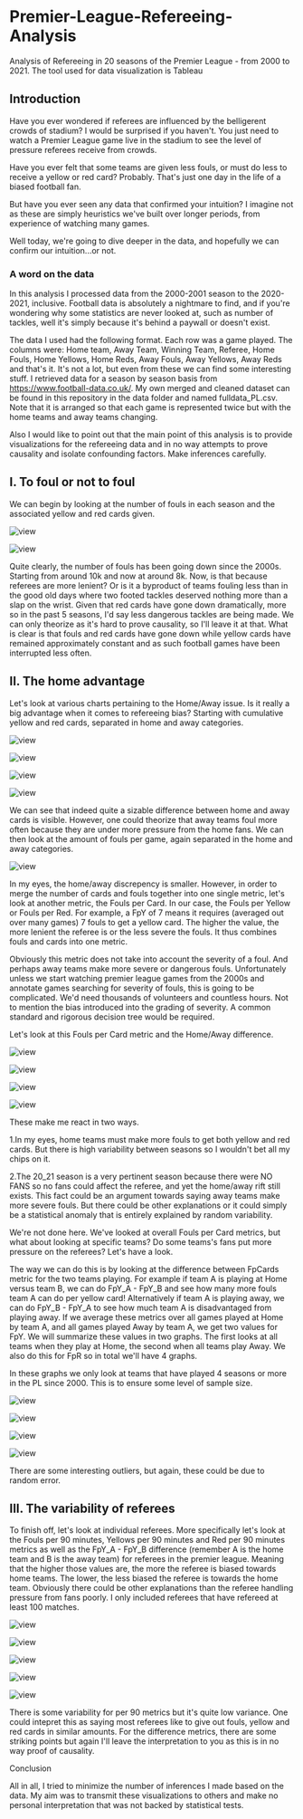 # Premier-League-Refereeing-Analysis
Analysis of Refereeing in 20 seasons of the Premier League - from 2000 to 2021. The tool used for data visualization is Tableau

## Introduction

Have you ever wondered if referees are influenced by the belligerent crowds of stadium? I would be surprised if you haven't. You just need to watch a Premier League game live in the stadium to see the level of pressure referees receive from crowds.

Have you ever felt that some teams are given less fouls, or must do less to receive a yellow or red card? Probably. That's just one day in the life of a biased football fan.

But have you ever seen any data that confirmed your intuition? I imagine not as these are simply heuristics we've built over longer periods, from experience of watching many games.

Well today, we're going to dive deeper in the data, and hopefully we can confirm our intuition...or not.

### A word on the data

In this analysis I processed data from the 2000-2001 season to the 2020-2021, inclusive. Football data is absolutely a nightmare to find, and if you're wondering why some statistics are never looked at, such as number of tackles, well it's simply because it's behind a paywall or doesn't exist.

The data I used had the following format. Each row was a game played. The columns were: Home team, Away Team, Winning Team, Referee, Home Fouls, Home Yellows, Home Reds, Away Fouls, Away Yellows, Away Reds and that's it. It's not a lot, but even from these we can find some interesting stuff. I retrieved data for a season by season basis from https://www.football-data.co.uk/. My own merged and cleaned dataset can be found in this repository in the data folder and named fulldata_PL.csv. Note that it is arranged so that each game is represented twice but with the home teams and away teams changing.

Also I would like to point out that the main point of this analysis is to provide visualizations for the refereeing data and in no way attempts to prove causality and isolate confounding factors. Make inferences carefully.

## I. To foul or not to foul

We can begin by looking at the number of fouls in each season and the associated yellow and red cards given.

![view](Fouls_yellow_trend.PNG)

![view](Fouls_red_trend.PNG)

Quite clearly, the number of fouls has been going down since the 2000s. Starting from around 10k and now at around 8k. Now, is that because referees are more lenient? Or is it a byproduct of teams fouling less than in the good old days where two footed tackles deserved nothing more than a slap on the wrist. Given that red cards have gone down dramatically, more so in the past 5 seasons, I'd say less dangerous tackles are being made. We can only theorize as it's hard to prove causality, so I'll leave it at that. What is clear is that fouls and red cards have gone down while yellow cards have remained approximately constant and as such football games have been interrupted less often.

## II. The home advantage

Let's look at various charts pertaining to the Home/Away issue. Is it really a big advantage when it comes to refereeing bias? Starting with cumulative yellow and red cards, separated in home and away categories. 

![view](Y_HA.PNG)

![view](Y_HA_dist.PNG)

![view](R_HA.PNG)

![view](R_HA_dist.PNG)

We can see that indeed quite a sizable difference between home and away cards is visible. However, one could theorize that away teams foul more often because they are under more pressure from the home fans. We can then look at the amount of fouls per game, again separated in the home and away categories.

![view](Fp90_HA.PNG)

In my eyes, the home/away discrepency is smaller. However, in order to merge the number of cards and fouls together into one single metric, let's look at another metric, the Fouls per Card. In our case, the Fouls per Yellow or Fouls per Red. For example, a FpY of 7 means it requires (averaged out over many games) 7 fouls to get a yellow card. The higher the value, the more lenient the referee is or the less severe the fouls. It thus combines fouls and cards into one metric.

Obviously this metric does not take into account the severity of a foul. And perhaps away teams make more severe or dangerous fouls. Unfortunately unless we start watching premier league games from the 2000s and annotate games searching for severity of fouls, this is going to be complicated. We'd need thousands of volunteers and countless hours. Not to mention the bias introduced into the grading of severity. A common standard and rigorous decision tree would be required.

Let's look at this Fouls per Card metric and the Home/Away difference.

![view](FpY_HA.PNG)

![view](FpY_HA_dist.PNG)

![view](FpR_HA.PNG)

![view](FpR_HA_distribution.PNG)

These make me react in two ways.

1.In my eyes, home teams must make more fouls to get both yellow and red cards. But there is high variability between seasons so I wouldn't bet all my chips on it.

2.The 20_21 season is a very pertinent season because there were NO FANS so no fans could affect the referee, and yet the home/away rift still exists. This fact could be an argument towards saying away teams make more severe fouls. But there could be other explanations or it could simply be a statistical anomaly that is entirely explained by random variability.

We're not done here. We've looked at overall Fouls per Card metrics, but what about looking at specific teams? Do some teams's fans put more pressure on the referees? Let's have a look.

The way we can do this is by looking at the difference between FpCards metric for the two teams playing. For example if team A is playing at Home versus team B, we can do FpY_A - FpY_B and see how many more fouls team A can do per yellow card! Alternatively if team A is playing away, we can do FpY_B - FpY_A to see how much team A is disadvantaged from playing away. If we average these metrics over all games played at Home by team A, and all games played Away by team A, we get two values for FpY. We will summarize these values in two graphs. The first looks at all teams when they play at Home, the second when all teams play Away. We also do this for FpR so in total we'll have 4 graphs.

In these graphs we only look at teams that have played 4 seasons or more in the PL since 2000. This is to ensure some level of sample size.

![view](AllTeams_Y_H.PNG)

![view](AllTeams_Y_A.PNG)

![view](AllTeams_R_H.PNG)

![view](AllTeams_R_A.PNG)

There are some interesting outliers, but again, these could be due to random error.


## III. The variability of referees

To finish off, let's look at individual referees. More specifically let's look at the Fouls per 90 minutes, Yellows per 90 minutes and Red per 90 minutes metrics as well as the FpY_A - FpY_B difference (remember A is the home team and B is the away team) for referees in the premier league. Meaning that the higher those values are, the more the referee is biased towards home teams. The lower, the less biased the referee is towards the home team. Obviously there could be other explanations than the referee handling pressure from fans poorly. I only included referees that have refereed at least 100 matches.

![view](Ref_Fp90.PNG)

![view](Ref_Yp90.PNG)

![view](Ref_Rp90.PNG)

![view](Ref_FpY.PNG)

![view](Ref_FpR.PNG)

There is some variability for per 90 metrics but it's quite low variance. One could intepret this as saying most referees like to give out fouls, yellow and red cards in similar amounts. For the difference metrics, there are some striking points but again I'll leave the interpretation to you as this is in no way proof of causality.

Conclusion

All in all, I tried to minimize the number of inferences I made based on the data. My aim was to transmit these visualizations to others and make no personal interpretation that was not backed by statistical tests.
